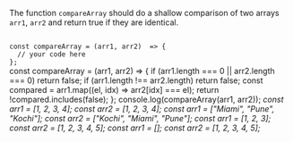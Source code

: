 The function `compareArray` should do a shallow comparison of two arrays `arr1`, `arr2` and return true if they are identical.

<Editor lang="javascript" type="exercise" testMode="multipleInput">
<code>
const compareArray = (arr1, arr2)  => {
  // your code here
};
</code>

<solution>
const compareArray = (arr1, arr2) => {
  if (arr1.length === 0 || arr2.length === 0) return false;
  if (arr1.length !== arr2.length) return false;
  const compared = arr1.map((el, idx) => arr2[idx] === el);
  return !compared.includes(false);
};
</solution>

<testcases>
<caller>
console.log(compareArray(arr1, arr2));
</caller>
<testcase>
<i>
const arr1 = [1, 2, 3, 4];
const arr2 = [1, 2, 3, 4];
</i>
</testcase>
<testcase>
<i>
const arr1 = ["Miami", "Pune", "Kochi"];
const arr2 = ["Kochi", "Miami", "Pune"];
</i>
</testcase>
<testcase>
<i>
const arr1 = [1, 2, 3];
const arr2 = [1, 2, 3, 4, 5];
</i>
</testcase>
<testcase>
<i>
const arr1 = [];
const arr2 = [1, 2, 3, 4, 5];
</i>
</testcase>
</testcases>
</Editor>